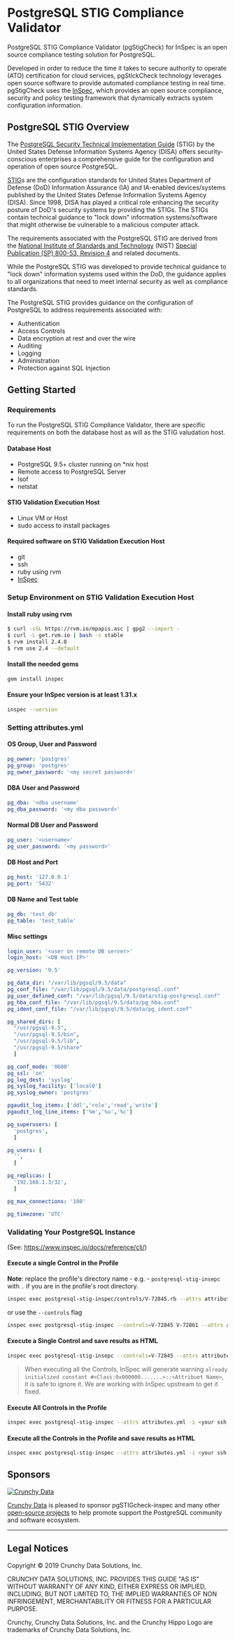 # PostgreSQL STIG Compliance Validator

PostgreSQL STIG Compliance Validator (pgStigCheck) for InSpec is an open source compliance testing solution for PostgreSQL.

Developed in order to reduce the time it takes to secure authority to operate (ATO) certification for cloud services, pgStickCheck technology leverages open source software to provide automated compliance testing in real time.  pgStigCheck uses the [InSpec](https://github.com/chef/inspec), which provides an open source compliance, security and policy testing framework that dynamically extracts system configuration information.

## PostgreSQL STIG Overview

The [PostgreSQL Security Technical Implementation Guide](https://www.crunchydata.com/postgres-stig/PGSQL-STIG-9.5+.pdf) (STIG) by the United States Defense Information Systems Agency (DISA) offers security-conscious enterprises a comprehensive guide for the configuration and operation of open source PostgreSQL.

[STIG](https://en.wikipedia.org/wiki/Security_Technical_Implementation_Guide)s are the configuration standards for United States Department of Defense (DoD) Information Assurance (IA) and IA-enabled devices/systems published by the United States Defense Information Systems Agency (DISA). Since 1998, DISA has played a critical role enhancing the security posture of DoD's security systems by providing the STIGs. The STIGs contain technical guidance to "lock down" information systems/software that might otherwise be vulnerable to a malicious computer attack.

The requirements associated with the PostgreSQL STIG are derived from the [National Institute of Standards and Technology](https://en.wikipedia.org/wiki/National_Institute_of_Standards_and_Technology) (NIST) [Special Publication (SP) 800-53, Revision 4](https://en.wikipedia.org/wiki/NIST_Special_Publication_800-53) and related documents.

While the PostgreSQL STIG was developed to provide technical guidance to "lock down" information systems used within the DoD, the guidance applies to all organizations that need to meet internal security as well as compliance standards.

The PostgreSQL STIG provides guidance on the configuration of PostgreSQL to address requirements associated with:

- Authentication
- Access Controls
- Data encryption at rest and over the wire
- Auditing
- Logging
- Administration
- Protection against SQL Injection

## Getting Started

### Requirements

To run the PostgreSQL STIG Compliance Validator, there are specific requirements on both the database host as will as the STIG valudation host.

#### Database Host
- PostgreSQL 9.5+ cluster running on \*nix host
- Remote access to PostgreSQL Server
- lsof
- netstat

#### STIG Validation Execution Host
- Linux VM or Host
- sudo access to install packages

#### Required software on STIG Validation Execution Host
- git
- ssh
- ruby using rvm
- [InSpec](https://github.com/chef/inspec)

### Setup Environment on STIG Validation Execution Host
#### Install ruby using rvm
```sh
$ curl -sSL https://rvm.io/mpapis.asc | gpg2 --import -
$ curl -L get.rvm.io | bash -s stable
$ rvm install 2.4.0
$ rvm use 2.4 --default
```

#### Install the needed gems  
```sh
gem install inspec
```

#### Ensure your InSpec version is at least 1.31.x
```sh
inspec --version
```

### Setting attributes.yml

#### OS Group, User and Password
```yaml
pg_owner: 'postgres'
pg_group: 'postgres'
pg_owner_password: '<my secret password>'
```
#### DBA User and Password
```yaml
pg_dba: '<dba username'
pg_dba_password: '<my dba password>'
```
#### Normal DB User and Password
```yaml
pg_user: '<username>'
pg_user_password: '<my password>'
```
#### DB Host and Port
```yaml
pg_host: '127.0.0.1'
pg_port: '5432'
```
#### DB Name and Test table
```yaml
pg_db: 'test_db'
pg_table: 'test_table'
```

#### Misc settings
```yaml
login_user: '<user on remote DB server>'
login_host: '<DB Host IP>'

pg_version: '9.5'

pg_data_dir: "/var/lib/pgsql/9.5/data"
pg_conf_file: "/var/lib/pgsql/9.5/data/postgresql.conf"
pg_user_defined_conf: "/var/lib/pgsql/9.5/data/stig-postgresql.conf"
pg_hba_conf_file: "/var/lib/pgsql/9.5/data/pg_hba.conf"
pg_ident_conf_file: "/var/lib/pgsql/9.5/data/pg_ident.conf"

pg_shared_dirs: [
  "/usr/pgsql-9.5",
  "/usr/pgsql-9.5/bin",
  "/usr/pgsql-9.5/lib",
  "/usr/pgsql-9.5/share"
  ]

pg_conf_mode: '0600'
pg_ssl: 'on'
pg_log_dest: 'syslog'
pg_syslog_facility: ['local0']
pg_syslog_owner: 'postgres'

pgaudit_log_items: ['ddl','role','read','write']
pgaudit_log_line_items: ['%m','%u','%c']

pg_superusers: [
  'postgres',
  ]

pg_users: [
  '',
  ]

pg_replicas: [
  '192.168.1.3/32',
  ]

pg_max_connections: '100'

pg_timezone: 'UTC'

```


### Validating Your PostgreSQL Instance
(See: https://www.inspec.io/docs/reference/cli/)

#### Execute a single Control in the Profile
**Note**: replace the profile's directory name - e.g. - `postgresql-stig-insepc` with `.` if you are in the profile's root directory.
```sh
inspec exec postgresql-stig-inspec/controls/V-72845.rb --attrs attributes.yml -i <your ssh private key>  -t ssh://<user>@<db host>:<port>
```
or use the `--controls` flag
```sh
inspec exec postgresql-stig-inspec --controls=V-72845 V-72861 --attrs attributes.yml  -i <your ssh private key>  -t ssh://<user>@<db host>:<port>
```

#### Execute a Single Control and save results as HTML
```sh
inspec exec postgresql-stig-insepc --controls=V-72845 --attrs attributes.yml -i <your ssh private key> --sudo --sudo-options="-u postgres" -t ssh://<user>@<db host>:<port> | ./tools/ansi2html.sh --bg=dark > inspec-report.html
```

> When executing all the Controls, InSpec will generate warning ```already initialized constant #<Class:0x000000.......>::<Attribuet Name>```, it is safe to ignore it. We are working with InSpec upstream to get it fixed.

#### Execute All Controls in the Profile
```sh
inspec exec postgresql-stig-inspec --attrs attributes.yml -i <your ssh private key> --sudo --sudo-options="-u postgres"  -t ssh://<user>@<db host>:<port>
```

#### Execute all the Controls in the Profile and save results as HTML
```sh
inspec exec postgresql-stig-inspec --attrs attributes.yml -i <your ssh private key> --sudo --sudo-options="-u postgres" -t ssh://<user>@<db host>:<port> | ./tools/ansi2html.sh --bg=dark > inspec-report.html
```

## Sponsors

[![Crunchy Data](/hugo/static/images/crunchy_logo.png)](https://www.crunchydata.com/)

[Crunchy Data](https://www.crunchydata.com/) is pleased to sponsor pgSTIGcheck-inspec and many other [open-source projects](https://github.com/CrunchyData/) to help promote support the PostgreSQL community and software ecosystem.

---

## Legal Notices

Copyright © 2019 Crunchy Data Solutions, Inc.

CRUNCHY DATA SOLUTIONS, INC. PROVIDES THIS GUIDE "AS IS" WITHOUT WARRANTY OF ANY KIND, EITHER EXPRESS OR IMPLIED, INCLUDING, BUT NOT LIMITED TO, THE IMPLIED WARRANTIES OF NON INFRINGEMENT, MERCHANTABILITY OR FITNESS FOR A PARTICULAR PURPOSE.

Crunchy, Crunchy Data Solutions, Inc. and the Crunchy Hippo Logo are trademarks of Crunchy Data Solutions, Inc.
